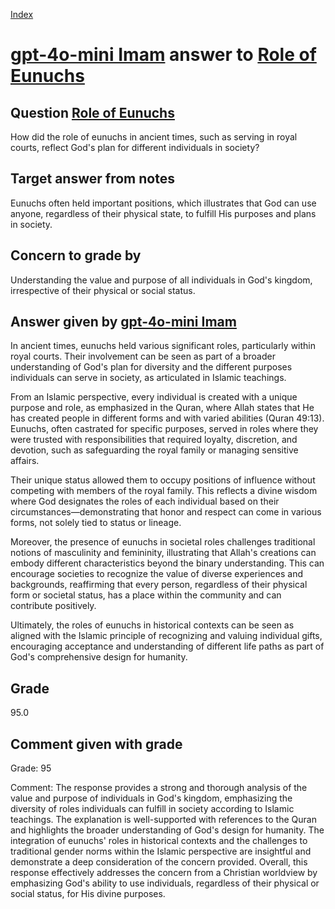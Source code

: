 
[Index](../../index.md)
# [gpt-4o-mini Imam](../../answering_models/gpt-4o-mini_Imam.md) answer to [Role of Eunuchs](../../questions/Role_of_Eunuchs.md)

## Question [Role of Eunuchs](../../questions/Role_of_Eunuchs.md)
How did the role of eunuchs in ancient times, such as serving in royal courts, reflect God's plan for different individuals in society?

## Target answer from notes
Eunuchs often held important positions, which illustrates that God can use anyone, regardless of their physical state, to fulfill His purposes and plans in society.

## Concern to grade by
Understanding the value and purpose of all individuals in God's kingdom, irrespective of their physical or social status.

## Answer given by [gpt-4o-mini Imam](../../answering_models/gpt-4o-mini_Imam.md)
In ancient times, eunuchs held various significant roles, particularly within royal courts. Their involvement can be seen as part of a broader understanding of God's plan for diversity and the different purposes individuals can serve in society, as articulated in Islamic teachings.

From an Islamic perspective, every individual is created with a unique purpose and role, as emphasized in the Quran, where Allah states that He has created people in different forms and with varied abilities (Quran 49:13). Eunuchs, often castrated for specific purposes, served in roles where they were trusted with responsibilities that required loyalty, discretion, and devotion, such as safeguarding the royal family or managing sensitive affairs.

Their unique status allowed them to occupy positions of influence without competing with members of the royal family. This reflects a divine wisdom where God designates the roles of each individual based on their circumstances—demonstrating that honor and respect can come in various forms, not solely tied to status or lineage.

Moreover, the presence of eunuchs in societal roles challenges traditional notions of masculinity and femininity, illustrating that Allah's creations can embody different characteristics beyond the binary understanding. This can encourage societies to recognize the value of diverse experiences and backgrounds, reaffirming that every person, regardless of their physical form or societal status, has a place within the community and can contribute positively.

Ultimately, the roles of eunuchs in historical contexts can be seen as aligned with the Islamic principle of recognizing and valuing individual gifts, encouraging acceptance and understanding of different life paths as part of God's comprehensive design for humanity.

## Grade
95.0

## Comment given with grade
Grade: 95

Comment: The response provides a strong and thorough analysis of the value and purpose of individuals in God's kingdom, emphasizing the diversity of roles individuals can fulfill in society according to Islamic teachings. The explanation is well-supported with references to the Quran and highlights the broader understanding of God's design for humanity. The integration of eunuchs' roles in historical contexts and the challenges to traditional gender norms within the Islamic perspective are insightful and demonstrate a deep consideration of the concern provided. Overall, this response effectively addresses the concern from a Christian worldview by emphasizing God's ability to use individuals, regardless of their physical or social status, for His divine purposes.
